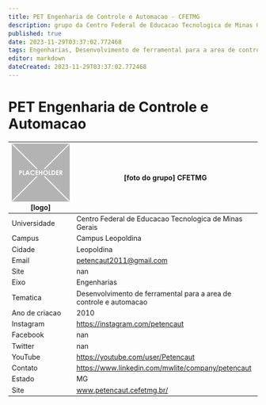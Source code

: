 ```yaml
---
title: PET Engenharia de Controle e Automacao - CFETMG
description: grupo da Centro Federal de Educacao Tecnologica de Minas Gerais
published: true
date: 2023-11-29T03:37:02.772468
tags: Engenharias, Desenvolvimento de ferramental para a area de controle e automacao
editor: markdown
dateCreated: 2023-11-29T03:37:02.772468
---
```


# PET Engenharia de Controle e Automacao


| ![placeholder.png](/placeholder.png) [logo] | [foto do grupo] CFETMG         |
| ------------------------------------------- | ------------------------------------------------- |
| Universidade                                | Centro Federal de Educacao Tecnologica de Minas Gerais      |
| Campus                                      | Campus Leopoldina            |
| Cidade                                      | Leopoldina             |
| Email                                       | petencaut2011@gmail.com             |
| Site                                        | nan              |
| Eixo                                        | Engenharias              |
| Tematica                                    | Desenvolvimento de ferramental para a area de controle e automacao          |
| Ano de criacao                              | 2010        |
| Instagram                                   | https://instagram.com/petencaut         |
| Facebook                                    | nan          |
| Twitter                                     | nan           |
| YouTube                                     | https://youtube.com/user/Petencaut           |
| Contato                                     | https://www.linkedin.com/mwlite/company/petencaut         |
| Estado                                      |  MG            |
| Site                                        | www.petencaut.cefetmg.br/ |
